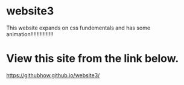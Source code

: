 # website3
This website expands on css fundementals and has some animation!!!!!!!!!!!!!!!
# View this site from the link below.
https://githubhow.github.io/website3/